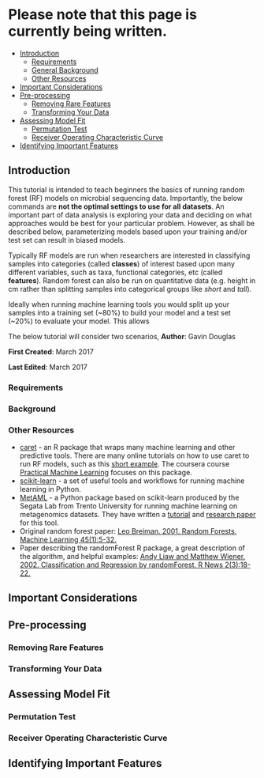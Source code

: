 # Please note that this page is currently being written.
* [Introduction](#introduction)  
    * [Requirements](#requirements)  
    * [General Background](#background)  
    * [Other Resources](#other-resources)  
* [Important Considerations](#important-considerations)  
* [Pre-processing](#pre-processing)  
    * [Removing Rare Features](#removing-rare-features)  
    * [Transforming Your Data](#transforming-your-data)   
* [Assessing Model Fit](#assessing-model-fit)  
    * [Permutation Test](#permutation-test)  
    * [Receiver Operating Characteristic Curve](#receiver-operating-characteristic-curve)   
* [Identifying Important Features](#identifying-important-features)  
  
## Introduction
This tutorial is intended to teach beginners the basics of running random forest (RF) models on microbial sequencing data. Importantly, the below commands are **not the optimal settings to use for all datasets**. An important part of data analysis is exploring your data and deciding on what approaches would be best for your particular problem. However, as shall be described below, parameterizing models based upon your training and/or test set can result in biased models.  
  
Typically RF models are run when researchers are interested in classifying samples into categories (called **classes**) of interest based upon many different variables, such as taxa, functional categories, etc (called **features**). Random forest can also be run on quantitative data (e.g. height in cm rather than splitting samples into categorical groups like _short_ and _tall_).  
    
Ideally when running machine learning tools you would split up your samples into a training set (~80%) to build your model and a test set (~20%) to evaluate your model. This allows   

The below tutorial will consider two scenarios,
**Author**: Gavin Douglas
    
**First Created**: March 2017
  
**Last Edited**: March 2017
  
### Requirements
  
### Background
  
### Other Resources
* [caret](https://topepo.github.io/caret/) - an R package that wraps many machine learning and other predictive tools. There are many online tutorials on how to use caret to run RF models, such as this [short example](http://bigcomputing.blogspot.ca/2014/10/an-example-of-using-random-forest-in.html). The coursera course [Practical Machine Learning](https://www.coursera.org/learn/practical-machine-learning) focuses on this package.
* [scikit-learn](http://scikit-learn.org/stable/) - a set of useful tools and workflows for running machine learning in Python.
* [MetAML](http://segatalab.cibio.unitn.it/tools/metaml/) - a Python package based on scikit-learn produced by the Segata Lab from Trento University for running machine learning on metagenomics datasets. They have written a [tutorial](https://bitbucket.org/CibioCM/metaml/wiki/Home) and [research paper](http://journals.plos.org/ploscompbiol/article?id=10.1371/journal.pcbi.1004977) for this tool.  
* Original random forest paper: [Leo Breiman. 2001. Random Forests. Machine Learning 45(1):5-32.](https://link.springer.com/article/10.1023%2FA%3A1010933404324)
* Paper describing the randomForest R package, a great description of the algorithm, and helpful examples: [Andy Liaw and Matthew Wiener. 2002. Classification and Regression by randomForest. R News 2(3):18-22.](http://www.bios.unc.edu/~dzeng/BIOS740/randomforest.pdf)

## Important Considerations
  
## Pre-processing
  
### Removing Rare Features
  
### Transforming Your Data
  
## Assessing Model Fit

### Permutation Test

### Receiver Operating Characteristic Curve   
  
## Identifying Important Features  
